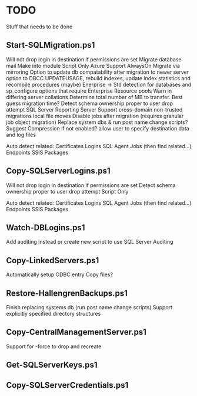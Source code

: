 # TODO
Stuff that needs to be done

Start-SQLMigration.ps1
--------------
Will not drop login in destination if permissions are set
Migrate database mail
Make into module
Script Only
Azure Support
AlwaysOn
Migrate via mirroring
Option to update db compatability after migration to newer server
option to DBCC UPDATEUSAGE, rebuild indexes, update index statistics and recompile procedures (maybe)
Enerprise -> Std detection for databases and sp_configure options that require Enterprise
Resource pools
Warn in differing server collations
Determine total number of MB to transfer. Best guess migration time?
Detect schema ownership proper to user drop attempt
SQL Server Reporting Server
Support cross-domain non-trusted migrations
local file moves
Disable jobs after migration (requires granular job object migration)
Replace system dbs & run post name change scripts?
Suggest Compression if not enabled?
allow user to specify destination data and log files

Auto detect related: 
Certificates
Logins
SQL Agent Jobs (then find related...)
Endpoints 
SSIS Packages


Copy-SQLServerLogins.ps1
--------------
Will not drop login in destination if permissions are set
Detect schema ownership proper to user drop attempt
Script Only

Auto detect related: 
Certificates
Logins
SQL Agent Jobs (then find related...)
Endpoints 
SSIS Packages
	
Watch-DBLogins.ps1
--------------
Add auditing instead or create new script to use SQL Server Auditing
	
Copy-LinkedServers.ps1
--------------
Automatically setup ODBC entry
Copy files?
	
Restore-HallengrenBackups.ps1
--------------
Finish replacing systems db (run post name change scripts)
Support explicitly specified directory structures

Copy-CentralManagementServer.ps1
--------------
Support for -force to drop and recreate

Get-SQLServerKeys.ps1
--------------
	
Copy-SQLServerCredentials.ps1
--------------